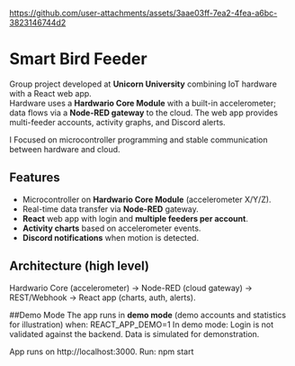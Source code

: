 
https://github.com/user-attachments/assets/3aae03ff-7ea2-4fea-a6bc-3823146744d2

# Smart Bird Feeder

Group project developed at **Unicorn University** combining IoT hardware with a React web app.  
Hardware uses a **Hardwario Core Module** with a built-in accelerometer; data flows via a **Node-RED gateway** to the cloud. The web app provides multi-feeder accounts, activity graphs, and Discord alerts.

I Focused on microcontroller programming and stable communication between hardware and cloud.


## Features
- Microcontroller on **Hardwario Core Module** (accelerometer X/Y/Z).
- Real-time data transfer via **Node-RED** gateway.
- **React** web app with login and **multiple feeders per account**.
- **Activity charts** based on accelerometer events.
- **Discord notifications** when motion is detected.

## Architecture (high level)
Hardwario Core (accelerometer) → Node-RED (cloud gateway) → REST/Webhook → React app (charts, auth, alerts).

##Demo Mode
The app runs in **demo mode** (demo accounts and statistics for illustration) when: REACT_APP_DEMO=1
In demo mode:
Login is not validated against the backend.
Data is simulated for demonstration.

App runs on http://localhost:3000.
Run:
  npm start

